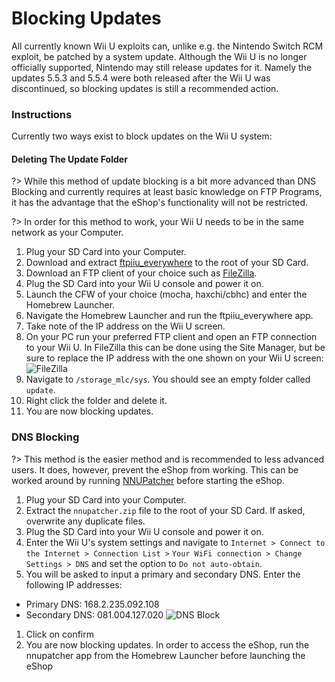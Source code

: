# Blocking Updates

All currently known Wii U exploits can, unlike e.g. the Nintendo Switch RCM exploit, be patched by a system update. Although the Wii U is no longer officially supported, Nintendo may still release updates for it. Namely the updates 5.5.3 and 5.5.4 were both released after the Wii U was discontinued, so blocking updates is still a recommended action.

### Instructions

Currently two ways exist to block updates on the Wii U system:
<!-- tabs:start -->

#### **Deleting The Update Folder**
?> While this method of update blocking is a bit more advanced than DNS Blocking and currently requires at least basic knowledge on FTP Programs, it has the advantage that the eShop's functionality will not be restricted.

?> In order for this method to work, your Wii U needs to be in the same network as your Computer.
1. Plug your SD Card into your Computer.
1. Download and extract [ftpiiu_everywhere](http://wiiubru.com/appstore/zips/fpiiu-cbhc.zip) to the root of your SD Card.
1. Download an FTP client of your choice such as [FileZilla](https://filezilla-project.org/download.php).
1. Plug the SD Card into your Wii U console and power it on.
1. Launch the CFW of your choice (mocha, haxchi/cbhc) and enter the Homebrew Launcher.
1. Navigate the Homebrew Launcher and run the ftpiiu_everywhere app.
1. Take note of the IP address on the Wii U screen.
1. On your PC run your preferred FTP client and open an FTP connection to your Wii U. In FileZilla this can be done using the Site Manager, but be sure to replace the IP address with the one shown on your Wii U screen:  
![FileZilla](https://cdn.discordapp.com/attachments/399670410565910529/533075194546356224/1.png)
1. Navigate to `/storage_mlc/sys`. You should see an empty folder called `update`.
1. Right click the folder and delete it.
1. You are now blocking updates.

### **DNS Blocking**
?> This method is the easier method and is recommended to less advanced users. It does, however, prevent the eShop from working. This can be worked around by running [NNUPatcher](http://www.wiiubru.com/appstore/zips/nnupatcher.zip) before starting the eShop.
1. Plug your SD Card into your Computer.
1. Extract the `nnupatcher.zip` file to the root of your SD Card. If asked, overwrite any duplicate files.
1. Plug the SD Card into your Wii U console and power it on.
1. Enter the Wii U's system settings and navigate to `Internet > Connect to the Internet > Connection List >`
`Your WiFi connection > Change Settings > DNS` and set the option to `Do not auto-obtain`.
1. You will be asked to input a primary and secondary DNS. Enter the following IP addresses:
 - Primary DNS: 168.2.235.092.108
 - Secondary DNS: 081.004.127.020
![DNS Block](https://cdn.discordapp.com/attachments/591032870798229535/650494263322214431/DNS.png)
1. Click on confirm
1. You are now blocking updates. In order to access the eShop, run the nnupatcher app from the Homebrew Launcher before launching the eShop


<!-- tabs:end -->
